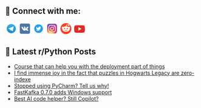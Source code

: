 ## 🔎 Connect with me:
[<img src="https://github.com/bullbesh/bullbesh/blob/main/images/Telegram.png" width="32" height="32" />](https://t.me/bullbesh)
[<img src="https://github.com/bullbesh/bullbesh/blob/main/images/VK.png" width="32" height="32" />](https://vk.com/bullbesh)
[<img src="https://github.com/bullbesh/bullbesh/blob/main/images/Twitter.png" width="32" height="32" />](https://twitter.com/bullbesh1)
[<img src="https://github.com/bullbesh/bullbesh/blob/main/images/Instagram.png" width="32" height="32" />](https://www.instagram.com/bullbesh)
[<img src="https://github.com/bullbesh/bullbesh/blob/main/images/Reddit.png" width="32" height="32" />](https://www.reddit.com/user/bullbesh)
[<img src="https://github.com/bullbesh/bullbesh/blob/main/images/YouTube.png" width="32" height="32" />](https://www.youtube.com/channel/UCtfjRs6uzgq5mfm8S06WTcg)

## 📕 Latest r/Python Posts
<!-- BLOG-POST-LIST:START -->
- [Course that can help you with the deployment part of things](https://www.reddit.com/r/Python/comments/13xclub/course_that_can_help_you_with_the_deployment_part/)
- [I find immense joy in the fact that puzzles in Hogwarts Legacy are zero-indexe](https://www.reddit.com/r/Python/comments/13xcjxu/i_find_immense_joy_in_the_fact_that_puzzles_in/)
- [Stopped using PyCharm? Tell us why!](https://www.reddit.com/r/Python/comments/13xbaup/stopped_using_pycharm_tell_us_why/)
- [FastKafka 0.7.0 adds Windows support](https://www.reddit.com/r/Python/comments/13xb6gm/fastkafka_070_adds_windows_support/)
- [Best AI code helper? Still Copilot?](https://www.reddit.com/r/Python/comments/13xaxzy/best_ai_code_helper_still_copilot/)
<!-- BLOG-POST-LIST:END -->
